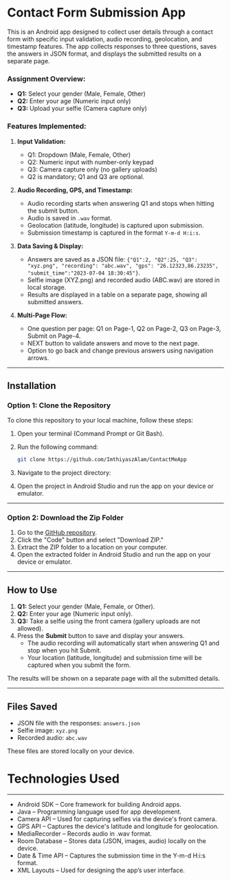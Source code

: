 # Contact Form Submission App

This is an Android app designed to collect user details through a contact form with specific input validation, audio recording, geolocation, and timestamp features. The app collects responses to three questions, saves the answers in JSON format, and displays the submitted results on a separate page.

### Assignment Overview:
- **Q1:** Select your gender (Male, Female, Other)
- **Q2:** Enter your age (Numeric input only)
- **Q3:** Upload your selfie (Camera capture only)
  
### Features Implemented:
1. **Input Validation:**
   - Q1: Dropdown (Male, Female, Other)
   - Q2: Numeric input with number-only keypad
   - Q3: Camera capture only (no gallery uploads)
   - Q2 is mandatory; Q1 and Q3 are optional.
   
2. **Audio Recording, GPS, and Timestamp:**
   - Audio recording starts when answering Q1 and stops when hitting the submit button.
   - Audio is saved in `.wav` format.
   - Geolocation (latitude, longitude) is captured upon submission.
   - Submission timestamp is captured in the format `Y-m-d H:i:s`.

3. **Data Saving & Display:**
   - Answers are saved as a JSON file: `{"Q1":2, "Q2":25, "Q3": "xyz.png", "recording": "abc.wav", "gps": "26.12323,86.23235", "submit_time":"2023-07-04 18:30:45"}`.
   - Selfie image (XYZ.png) and recorded audio (ABC.wav) are stored in local storage.
   - Results are displayed in a table on a separate page, showing all submitted answers.

4. **Multi-Page Flow:**
   - One question per page: Q1 on Page-1, Q2 on Page-2, Q3 on Page-3, Submit on Page-4.
   - NEXT button to validate answers and move to the next page.
   - Option to go back and change previous answers using navigation arrows.

---

## Installation

### Option 1: Clone the Repository

To clone this repository to your local machine, follow these steps:

1. Open your terminal (Command Prompt or Git Bash).
2. Run the following command:

   ```bash
   git clone https://github.com/ImthiyaszAlam/ContactMeApp
   ```

3. Navigate to the project directory:


4. Open the project in Android Studio and run the app on your device or emulator.

---

### Option 2: Download the Zip Folder

1. Go to the [GitHub repository](https://github.com/ImthiyaszAlam/ContactMeApp).
2. Click the "Code" button and select "Download ZIP."
3. Extract the ZIP folder to a location on your computer.
4. Open the extracted folder in Android Studio and run the app on your device or emulator.

---

## How to Use

1. **Q1:** Select your gender (Male, Female, or Other).
2. **Q2:** Enter your age (Numeric input only).
3. **Q3:** Take a selfie using the front camera (gallery uploads are not allowed).
4. Press the **Submit** button to save and display your answers.
   - The audio recording will automatically start when answering Q1 and stop when you hit Submit.
   - Your location (latitude, longitude) and submission time will be captured when you submit the form.

The results will be shown on a separate page with all the submitted details.

---

## Files Saved

- JSON file with the responses: `answers.json`
- Selfie image: `xyz.png`
- Recorded audio: `abc.wav`

These files are stored locally on your device.

# Technologies Used
---
- Android SDK – Core framework for building Android apps.
- Java – Programming language used for app development.
- Camera API – Used for capturing selfies via the device's front camera.
- GPS API – Captures the device's latitude and longitude for geolocation.
- MediaRecorder – Records audio in .wav format.
- Room Database – Stores data (JSON, images, audio) locally on the device.
- Date & Time API – Captures the submission time in the Y-m-d H:i:s format.
- XML Layouts – Used for designing the app’s user interface.
